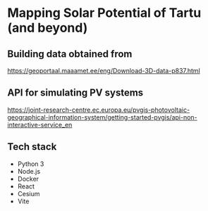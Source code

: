 # Mapping Solar Potential of Tartu (and beyond)

## Building data obtained from

https://geoportaal.maaamet.ee/eng/Download-3D-data-p837.html

## API for simulating PV systems

https://joint-research-centre.ec.europa.eu/pvgis-photovoltaic-geographical-information-system/getting-started-pvgis/api-non-interactive-service_en

## Tech stack 
* Python 3
* Node.js
* Docker
* React
* Cesium
* Vite